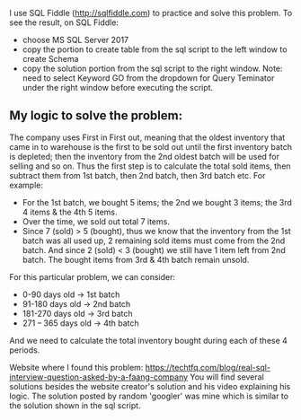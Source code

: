 I use SQL Fiddle (http://sqlfiddle.com) to practice and solve this problem. To see the result, on SQL Fiddle:
- choose MS SQL Server 2017
- copy the portion to create table from the sql script to the left window to create Schema
- copy the solution portion from the sql script to the right window. Note: need to select Keyword GO from the dropdown for Query Teminator under the right window before executing the script.

## My logic to solve the problem:

The company uses First in First out, meaning that the oldest inventory that came in to warehouse is the first to be sold out until the first inventory batch is depleted; then the inventory from the 2nd oldest batch will be used for selling and so on. 
Thus the first step is to calculate the total sold items, then subtract them from 1st batch, then 2nd batch, then 3rd batch etc.
For example: 
-	For the 1st batch, we bought 5 items; the 2nd we bought 3 items; the 3rd 4 items & the 4th 5 items.
-	Over the time, we sold out total 7 items.
-	Since 7 (sold) > 5 (bought), thus we know that the inventory from the 1st batch was all used up, 2 remaining sold items must come from the 2nd batch. And since 2 (sold) < 3 (bought) we still have 1 item left from 2nd batch. The bought items from 3rd & 4th batch remain unsold.

For this particular problem, we can consider:
-	0-90 days old -> 1st batch
-	91-180 days old -> 2nd batch
-	181-270 days old -> 3rd batch
-	271 – 365 days old -> 4th batch

And we need to calculate the total inventory bought during each of these 4 periods.

Website where I found this problem: https://techtfq.com/blog/real-sql-interview-question-asked-by-a-faang-company
You will find several solutions besides the website creator's solution and his video explaining his logic. The solution posted by random 'googler' was mine which is similar to the solution shown in the sql script.
